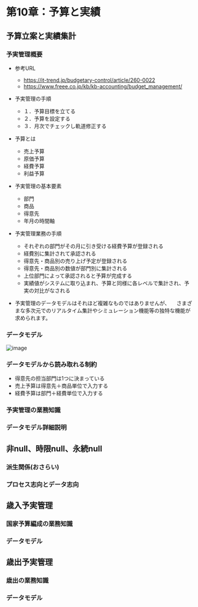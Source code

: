 # 第10章：予算と実績

## 予算立案と実績集計

### 予実管理概要

- 参考URL
	- https://it-trend.jp/budgetary-control/article/260-0022
	- https://www.freee.co.jp/kb/kb-accounting/budget_management/

- 予実管理の手順
	- １．予算目標を立てる
	- ２．予算を設定する
	- ３．月次でチェックし軌道修正する

- 予算とは
	- 売上予算
	- 原価予算
	- 経費予算
	- 利益予算

- 予実管理の基本要素
	- 部門
	- 商品
	- 得意先
	- 年月の時間軸

- 予実管理業務の手順
	- それぞれの部門がその月に引き受ける経費予算が登録される
	- 経費別に集計されて承認される
	- 得意先・商品別の売り上げ予定が登録される
	- 得意先・商品別の数値が部門別に集計される
	- 上位部門によって承認されると予算が完成する
	- 実績値がシステムに取り込まれ、予算と同様に各レベルで集計され、予実の対比がなされる

- 予実管理のデータモデルはそれほど複雑なものではありませんが、
　さまざまな多次元でのリアルタイム集計やシミュレーション機能等の独特な機能が求められます。


### データモデル

![image](https://user-images.githubusercontent.com/44853475/147822732-f7f2a1d8-7471-4be4-a8df-581486bc9f99.png)

### データモデルから読み取れる制約

- 得意先の担当部門は1つに決まっている
- 売上予算は得意先＋商品単位で入力する
- 経費予算は部門＋経費単位で入力する



### 予実管理の業務知識

### データモデル詳細説明

## 非null、時限null、永続null

### 派生関係(おさらい)

### プロセス志向とデータ志向

## 歳入予実管理

### 国家予算編成の業務知識

### データモデル

## 歳出予実管理

### 歳出の業務知識

### データモデル


